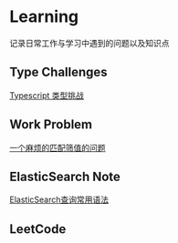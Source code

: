 # Learning

记录日常工作与学习中遇到的问题以及知识点

## Type Challenges

[Typescript 类型挑战](type-challenges/README.md)

## Work Problem

[一个麻烦的匹配筛值的问题](work-problem/troublesomeMatch.md)

## ElasticSearch Note

[ElasticSearch查询常用语法](elastic-search/elasticsearch-note.md)

## LeetCode


